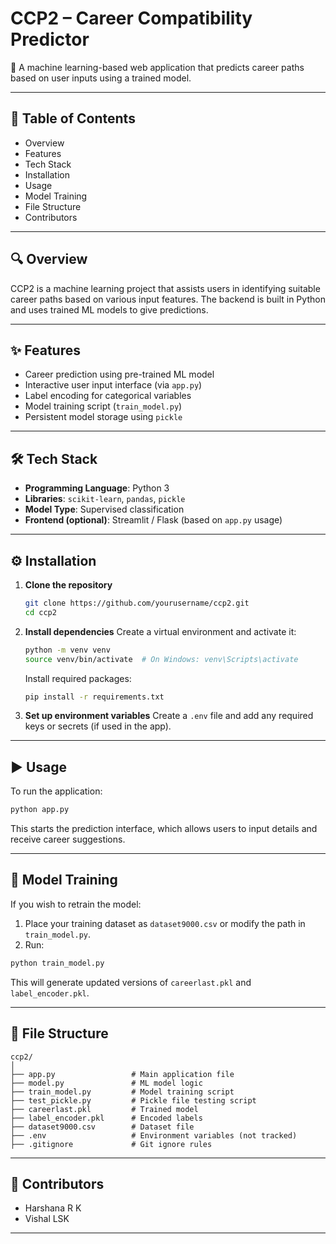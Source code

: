 
# CCP2 – Career Compatibility Predictor

🎯 A machine learning-based web application that predicts career paths based on user inputs using a trained model.

---

## 📑 Table of Contents

* Overview
* Features
* Tech Stack
* Installation
* Usage
* Model Training
* File Structure
* Contributors

---

## 🔍 Overview

CCP2 is a machine learning project that assists users in identifying suitable career paths based on various input features. The backend is built in Python and uses trained ML models to give predictions.

---

## ✨ Features

* Career prediction using pre-trained ML model
* Interactive user input interface (via `app.py`)
* Label encoding for categorical variables
* Model training script (`train_model.py`)
* Persistent model storage using `pickle`

---

## 🛠️ Tech Stack

* **Programming Language**: Python 3
* **Libraries**: `scikit-learn`, `pandas`, `pickle`
* **Model Type**: Supervised classification
* **Frontend (optional)**: Streamlit / Flask (based on `app.py` usage)

---

## ⚙️ Installation

1. **Clone the repository**

   ```bash
   git clone https://github.com/yourusername/ccp2.git  
   cd ccp2
   ```

2. **Install dependencies**
   Create a virtual environment and activate it:

   ```bash
   python -m venv venv  
   source venv/bin/activate  # On Windows: venv\Scripts\activate
   ```

   Install required packages:

   ```bash
   pip install -r requirements.txt
   ```

3. **Set up environment variables**
   Create a `.env` file and add any required keys or secrets (if used in the app).

---

## ▶️ Usage

To run the application:

```bash
python app.py
```

This starts the prediction interface, which allows users to input details and receive career suggestions.

---

## 🧠 Model Training

If you wish to retrain the model:

1. Place your training dataset as `dataset9000.csv` or modify the path in `train_model.py`.
2. Run:

```bash
python train_model.py
```

This will generate updated versions of `careerlast.pkl` and `label_encoder.pkl`.

---

## 📂 File Structure

```
ccp2/
│
├── app.py                 # Main application file
├── model.py               # ML model logic
├── train_model.py         # Model training script
├── test_pickle.py         # Pickle file testing script
├── careerlast.pkl         # Trained model
├── label_encoder.pkl      # Encoded labels
├── dataset9000.csv        # Dataset file
├── .env                   # Environment variables (not tracked)
├── .gitignore             # Git ignore rules
```

---

## 👥 Contributors

* Harshana R K
* Vishal LSK

---
